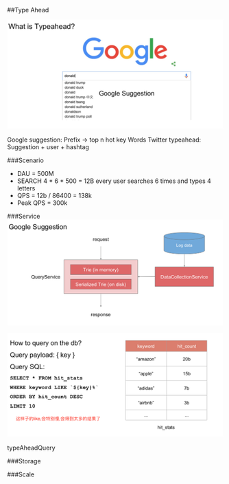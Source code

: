 ##Type Ahead

![TypeAhead](../image/TypeAhead.png)

Google suggestion:
Prefix -> top n hot key Words
Twitter typeahead:
Suggestion + user + hashtag

###Scenario
- DAU = 500M
- SEARCH 4 * 6 * 500 = 12B every user searches 6 times and types 4 letters
- QPS = 12b / 86400 = 138k
- Peak QPS = 300k

###Service
![typeaheadService](../image/typeaheadService.png)

![typeAheadQuery](../image/typeAheadQuery.png)

typeAheadQuery

###Storage

###Scale
